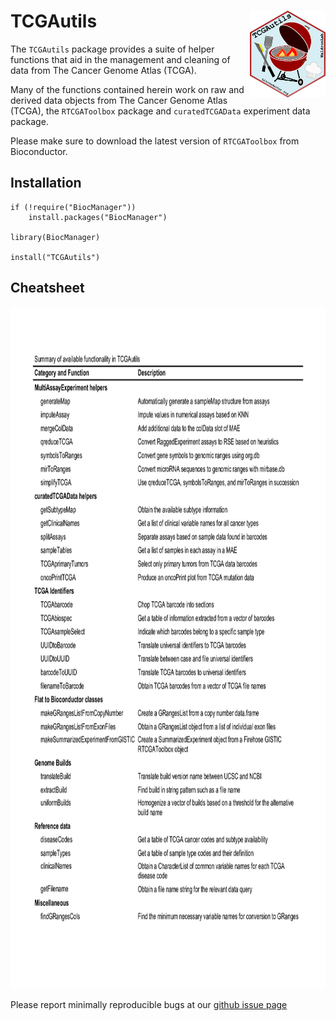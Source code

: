 # TCGAutils <a href='https://waldronlab.io/'><img src='https://raw.githubusercontent.com/Bioconductor/BiocStickers/master/TCGAutils/TCGAutils.png' align="right" height="139" /></a>

The `TCGAutils` package provides a suite of helper functions that aid in
the management and cleaning of data from The Cancer Genome Atlas (TCGA).

Many of the functions contained herein work on raw and derived data objects
from The Cancer Genome Atlas (TCGA), the `RTCGAToolbox` package and
`curatedTCGAData` experiment data package.

Please make sure to download the latest version of `RTCGAToolbox`
from Bioconductor.

## Installation

```
if (!require("BiocManager"))
    install.packages("BiocManager")

library(BiocManager)

install("TCGAutils")
```

## Cheatsheet

<a href="https://github.com/waldronlab/cheatsheets/blob/devel/TCGAutils_cheatsheet.pdf"><img src="https://raw.githubusercontent.com/waldronlab/cheatsheets/devel/pngs/TCGAutils_cheatsheet.png" width="989" height="1091"/></a>

Please report minimally reproducible bugs at our [github issue page][]

[github issue page]: https://github.com/waldronlab/TCGAutils/issues

